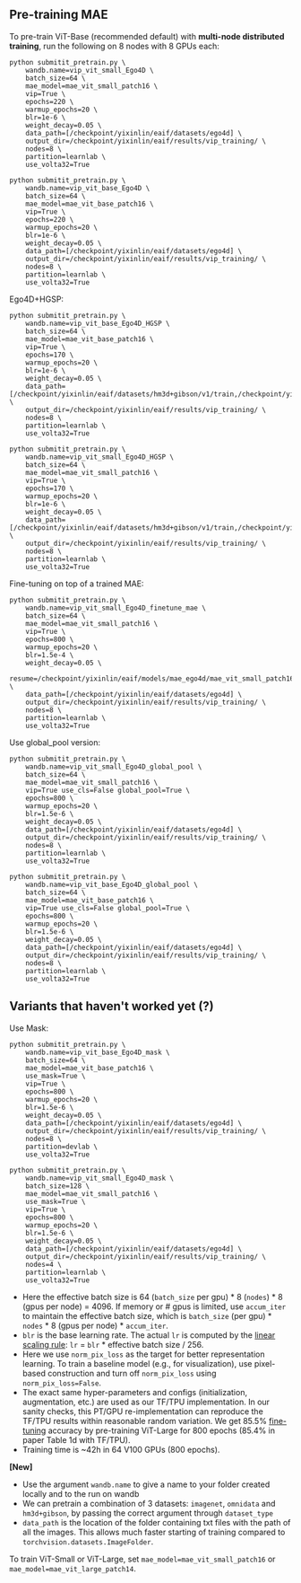 ## Pre-training MAE

To pre-train ViT-Base (recommended default) with **multi-node distributed training**, run the following on 8 nodes with 8 GPUs each:
```
python submitit_pretrain.py \
    wandb.name=vip_vit_small_Ego4D \
    batch_size=64 \
    mae_model=mae_vit_small_patch16 \
    vip=True \
    epochs=220 \
    warmup_epochs=20 \
    blr=1e-6 \
    weight_decay=0.05 \
    data_path=[/checkpoint/yixinlin/eaif/datasets/ego4d] \
    output_dir=/checkpoint/yixinlin/eaif/results/vip_training/ \
    nodes=8 \
    partition=learnlab \
    use_volta32=True
```

```
python submitit_pretrain.py \
    wandb.name=vip_vit_base_Ego4D \
    batch_size=64 \
    mae_model=mae_vit_base_patch16 \
    vip=True \
    epochs=220 \
    warmup_epochs=20 \
    blr=1e-6 \
    weight_decay=0.05 \
    data_path=[/checkpoint/yixinlin/eaif/datasets/ego4d] \
    output_dir=/checkpoint/yixinlin/eaif/results/vip_training/ \
    nodes=8 \
    partition=learnlab \
    use_volta32=True
```

Ego4D+HGSP:
```
python submitit_pretrain.py \
    wandb.name=vip_vit_base_Ego4D_HGSP \
    batch_size=64 \
    mae_model=mae_vit_base_patch16 \
    vip=True \
    epochs=170 \
    warmup_epochs=20 \
    blr=1e-6 \
    weight_decay=0.05 \
    data_path=[/checkpoint/yixinlin/eaif/datasets/hm3d+gibson/v1/train,/checkpoint/yixinlin/eaif/datasets/ego4d] \
    output_dir=/checkpoint/yixinlin/eaif/results/vip_training/ \
    nodes=8 \
    partition=learnlab \
    use_volta32=True
```
```
python submitit_pretrain.py \
    wandb.name=vip_vit_small_Ego4D_HGSP \
    batch_size=64 \
    mae_model=mae_vit_small_patch16 \
    vip=True \
    epochs=170 \
    warmup_epochs=20 \
    blr=1e-6 \
    weight_decay=0.05 \
    data_path=[/checkpoint/yixinlin/eaif/datasets/hm3d+gibson/v1/train,/checkpoint/yixinlin/eaif/datasets/ego4d] \
    output_dir=/checkpoint/yixinlin/eaif/results/vip_training/ \
    nodes=8 \
    partition=learnlab \
    use_volta32=True
```

Fine-tuning on top of a trained MAE:
```
python submitit_pretrain.py \
    wandb.name=vip_vit_small_Ego4D_finetune_mae \
    batch_size=64 \
    mae_model=mae_vit_small_patch16 \
    vip=True \
    epochs=800 \
    warmup_epochs=20 \
    blr=1.5e-4 \
    weight_decay=0.05 \
    resume=/checkpoint/yixinlin/eaif/models/mae_ego4d/mae_vit_small_patch16_ego4d_800_epochs.pth \
    data_path=[/checkpoint/yixinlin/eaif/datasets/ego4d] \
    output_dir=/checkpoint/yixinlin/eaif/results/vip_training/ \
    nodes=8 \
    partition=learnlab \
    use_volta32=True
```

Use global_pool version: 
```
python submitit_pretrain.py \
    wandb.name=vip_vit_small_Ego4D_global_pool \
    batch_size=64 \
    mae_model=mae_vit_small_patch16 \
    vip=True use_cls=False global_pool=True \
    epochs=800 \
    warmup_epochs=20 \
    blr=1.5e-6 \
    weight_decay=0.05 \
    data_path=[/checkpoint/yixinlin/eaif/datasets/ego4d] \
    output_dir=/checkpoint/yixinlin/eaif/results/vip_training/ \
    nodes=8 \
    partition=learnlab \
    use_volta32=True
```
```
python submitit_pretrain.py \
    wandb.name=vip_vit_base_Ego4D_global_pool \
    batch_size=64 \
    mae_model=mae_vit_base_patch16 \
    vip=True use_cls=False global_pool=True \
    epochs=800 \
    warmup_epochs=20 \
    blr=1.5e-6 \
    weight_decay=0.05 \
    data_path=[/checkpoint/yixinlin/eaif/datasets/ego4d] \
    output_dir=/checkpoint/yixinlin/eaif/results/vip_training/ \
    nodes=8 \
    partition=learnlab \
    use_volta32=True
```
## Variants that haven't worked yet (?)
Use Mask: 
```
python submitit_pretrain.py \
    wandb.name=vip_vit_base_Ego4D_mask \
    batch_size=64 \
    mae_model=mae_vit_base_patch16 \
    use_mask=True \
    vip=True \
    epochs=800 \
    warmup_epochs=20 \
    blr=1.5e-6 \
    weight_decay=0.05 \
    data_path=[/checkpoint/yixinlin/eaif/datasets/ego4d] \
    output_dir=/checkpoint/yixinlin/eaif/results/vip_training/ \
    nodes=8 \
    partition=devlab \
    use_volta32=True
```
```
python submitit_pretrain.py \
    wandb.name=vip_vit_small_Ego4D_mask \
    batch_size=128 \
    mae_model=mae_vit_small_patch16 \
    use_mask=True \
    vip=True \
    epochs=800 \
    warmup_epochs=20 \
    blr=1.5e-6 \
    weight_decay=0.05 \
    data_path=[/checkpoint/yixinlin/eaif/datasets/ego4d] \
    output_dir=/checkpoint/yixinlin/eaif/results/vip_training/ \
    nodes=4 \
    partition=learnlab \
    use_volta32=True
```

- Here the effective batch size is 64 (`batch_size` per gpu) * 8 (`nodes`) * 8 (gpus per node) = 4096. If memory or # gpus is limited, use `accum_iter` to maintain the effective batch size, which is `batch_size` (per gpu) * `nodes` * 8 (gpus per node) * `accum_iter`.
- `blr` is the base learning rate. The actual `lr` is computed by the [linear scaling rule](https://arxiv.org/abs/1706.02677): `lr` = `blr` * effective batch size / 256.
- Here we use `norm_pix_loss` as the target for better representation learning. To train a baseline model (e.g., for visualization), use pixel-based construction and turn off `norm_pix_loss` using `norm_pix_loss=False`.
- The exact same hyper-parameters and configs (initialization, augmentation, etc.) are used as our TF/TPU implementation. In our sanity checks, this PT/GPU re-implementation can reproduce the TF/TPU results within reasonable random variation. We get 85.5% [fine-tuning](FINETUNE.md) accuracy by pre-training ViT-Large for 800 epochs (85.4% in paper Table 1d with TF/TPU).
- Training time is ~42h in 64 V100 GPUs (800 epochs).

**[New]**
- Use the argument `wandb.name` to give a name to your folder created locally and to the run on wandb
- We can pretrain a combination of 3 datasets: `imagenet`, `omnidata` and `hm3d+gibson`, by passing the correct argument through `dataset_type`
- `data_path` is the location of the folder containing txt files with the path of all the images. This allows much faster starting of training compared to `torchvision.datasets.ImageFolder`.

To train ViT-Small or ViT-Large, set `mae_model=mae_vit_small_patch16` or `mae_model=mae_vit_large_patch14`.
